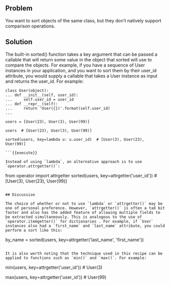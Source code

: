 ## Problem

You want to sort objects of the same class, but they don’t natively support comparison operations.

## Solution

The built-in sorted() function takes a key argument that can be passed a callable that will return some value in the object that sorted will use to compare the objects. For example, if you have a sequence of User instances in your application, and you want to sort them by their user_id attribute, you would supply a callable that takes a User instance as input and returns the user_id. For example:

```
class User(object):
... def __init__(self, user_id):
...     self.user_id = user_id
... def __repr__(self):
...     return 'User({})'.format(self.user_id)
...

users = [User(23), User(3), User(99)]

users  # [User(23), User(3), User(99)]

sorted(users, key=lambda u: u.user_id)  # [User(3), User(23), User(99)]

```{{execute}}

Instead of using `lambda`, an alternative approach is to use `operator.attrgetter()`:

```
from operator import attrgetter
sorted(users, key=attrgetter('user_id'))  # [User(3), User(23), User(99)]

```{{execute}}

## Discussion

The choice of whether or not to use `lambda` or `attrgetter()` may be one of personal preference. However, `attrgetter()` is often a tad bit faster and also has the added feature of allowing multiple fields to be extracted simultaneously. This is analogous to the use of `operator.itemgetter()` for dictionaries . For example, if `User` instances also had a `first_name` and `last_name` attribute, you could perform a sort like this:

```
by_name = sorted(users, key=attrgetter('last_name', 'first_name'))
```{{execute}}

It is also worth noting that the technique used in this recipe can be applied to functions such as `min()` and `max()`. For example:

```
min(users, key=attrgetter('user_id'))  # User(3)

max(users, key=attrgetter('user_id'))  # User(99)

```{{execute}}